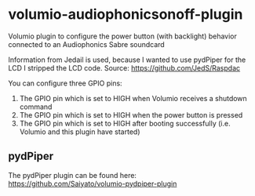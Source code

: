 # volumio-audiophonicsonoff-plugin
Volumio plugin to configure the power button (with backlight) behavior connected to an Audiophonics Sabre soundcard 

Information from Jedail is used, because I wanted to use pydPiper for the LCD I stripped the LCD code.
Source: https://github.com/JedS/Raspdac

You can configure three GPIO pins:

1. The GPIO pin which is set to HIGH when Volumio receives a shutdown command
2. The GPIO pin which is set to HIGH when the power button is pressed
3. The GPIO pin which is set to HIGH after booting successfully (i.e. Volumio and this plugin have started)

## pydPiper
The pydPiper plugin can be found here: https://github.com/Saiyato/volumio-pydpiper-plugin
